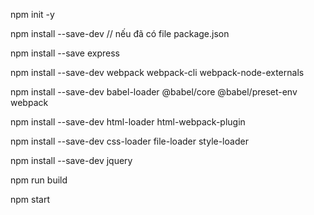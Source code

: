 
npm init -y

npm install --save-dev // nếu đã có file package.json

npm install --save express

npm install --save-dev webpack webpack-cli webpack-node-externals

npm install --save-dev babel-loader @babel/core @babel/preset-env webpack

npm install --save-dev html-loader html-webpack-plugin

npm install --save-dev css-loader file-loader style-loader

npm install --save-dev jquery

npm run build 

npm start

